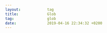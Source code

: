 ```yaml
---
layout:            tag
title:             Glob
tag:               glob
date:              2019-04-16 22:34:32 +0200
---
```

